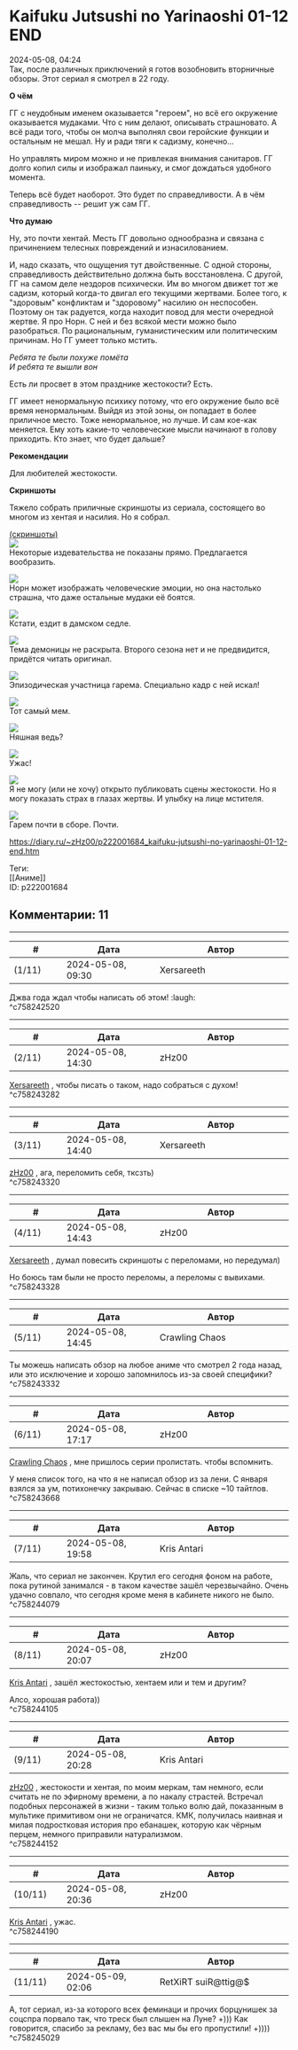 Kaifuku Jutsushi no Yarinaoshi 01-12 END
========================================

  
2024-05-08, 04:24  
 Так, после различных приключений я готов возобновить вторничные обзоры. Этот сериал я смотрел в 22 году.   
   
  **О чём**    
   
 ГГ с неудобным именем оказывается "героем", но всё его окружение оказывается мудаками. Что с ним делают, описывать страшновато. А всё ради того, чтобы он молча выполнял свои геройские функции и остальным не мешал. Ну и ради тяги к садизму, конечно...   
   
 Но управлять миром можно и не привлекая внимания санитаров. ГГ долго копил силы и изображал паиньку, и смог дождаться удобного момента.   
   
 Теперь всё будет наоборот. Это будет по справедливости. А в чём справедливость -- решит уж сам ГГ.   
   
  **Что думаю**    
   
 Ну, это почти хентай. Месть ГГ довольно однообразна и связана с причинением телесных повреждений и изнасилованием.   
   
 И, надо сказать, что ощущения тут двойственные. С одной стороны, справедливость действительно должна быть восстановлена. С другой, ГГ на самом деле нездоров психически. Им во многом движет тот же садизм, который когда-то двигал его текущими жертвами. Более того, к "здоровым" конфликтам и "здоровому" насилию он неспособен. Поэтому он так радуется, когда находит повод для мести очередной жертве. Я про Норн. С ней и без всякой мести можно было разобраться. По рациональным, гуманистическим или политическим причинам. Но ГГ умеет только мстить.   
   
  *Ребята те были похуже помёта   
 И ребята те вышли вон*    
   
 Есть ли просвет в этом празднике жестокости? Есть.   
   
 ГГ имеет ненормальную психику потому, что его окружение было всё время ненормальным. Выйдя из этой зоны, он попадает в более приличное место. Тоже ненормальное, но лучше. И сам кое-как меняется. Ему хоть какие-то человеческие мысли начинают в голову приходить. Кто знает, что будет дальше?   
   
   
  **Рекомендации**    
   
 Для любителей жестокости.   
   
  **Скриншоты**    
   
 Тяжело собрать приличные скриншоты из сериала, состоящего во многом из хентая и насилия. Но я собрал.   
   
  [(скриншоты)](https://zHz00.diary.ru/p222001684.htm?index=1#linkmore222001684m1)       
  [![](https://e.radikal.host/2024/05/08/ReinForce-Kaifuku-Jutsushi-no-Yarinaoshi-03-BDRip-1920x1080-x264-FLAC.mkv_snapshot_06.27.jpg)](https://radikal.host/i/ffxeIE)    
 Некоторые издевательства не показаны прямо. Предлагается вообразить.   
   
  [![](https://e.radikal.host/2024/05/08/ReinForce-Kaifuku-Jutsushi-no-Yarinaoshi-11-BDRip-1920x1080-x264-FLAC.mkv_snapshot_16.30.jpg)](https://radikal.host/i/ffxzAP)    
 Норн может изображать человеческие эмоции, но она настолько страшна, что даже остальные мудаки её боятся.   
   
  [![](https://e.radikal.host/2024/05/08/ReinForce-Kaifuku-Jutsushi-no-Yarinaoshi-09-BDRip-1920x1080-x264-FLAC.mkv_snapshot_21.37.jpg)](https://radikal.host/i/ffxm4A)    
 Кстати, ездит в дамском седле.   
   
  [![](https://e.radikal.host/2024/05/08/ReinForce-Kaifuku-Jutsushi-no-Yarinaoshi-09-BDRip-1920x1080-x264-FLAC.mkv_snapshot_12.43.jpg)](https://radikal.host/i/ffxjj1)    
 Тема демоницы не раскрыта. Второго сезона нет и не предвидится, придётся читать оригинал.   
   
  [![](https://e.radikal.host/2024/05/08/ReinForce-Kaifuku-Jutsushi-no-Yarinaoshi-06-BDRip-1920x1080-x264-FLAC.mkv_snapshot_15.29.jpg)](https://radikal.host/i/ffxad4)    
 Эпизодическая участница гарема. Специально кадр с ней искал!   
   
  [![](https://e.radikal.host/2024/05/08/ReinForce-Kaifuku-Jutsushi-no-Yarinaoshi-06-BDRip-1920x1080-x264-FLAC.mkv_snapshot_09.44.jpg)](https://radikal.host/i/ffx1KT)    
 Тот самый мем.   
   
  [![](https://e.radikal.host/2024/05/08/ReinForce-Kaifuku-Jutsushi-no-Yarinaoshi-04-BDRip-1920x1080-x264-FLAC.mkv_snapshot_11.08.jpg)](https://radikal.host/i/ffxtqm)    
 Няшная ведь?   
   
  [![](https://e.radikal.host/2024/05/08/ReinForce-Kaifuku-Jutsushi-no-Yarinaoshi-01-BDRip-1920x1080-x264-FLAC.mkv_snapshot_04.42.jpg)](https://radikal.host/i/ffxWOg)    
 Ужас!   
   
  [![](https://e.radikal.host/2024/05/08/ReinForce-Kaifuku-Jutsushi-no-Yarinaoshi-02-BDRip-1920x1080-x264-FLAC.mkv_snapshot_13.12.jpg)](https://radikal.host/i/ffxLkC)    
 Я не могу (или не хочу) открыто публиковать сцены жестокости. Но я могу показать страх в глазах жертвы. И улыбку на лице мстителя.   
   
  [![](https://e.radikal.host/2024/05/08/ReinForce-Kaifuku-Jutsushi-no-Yarinaoshi-12-BDRip-1920x1080-x264-FLAC.mkv_snapshot_16.41.jpg)](https://radikal.host/i/ffx3bW)    
 Гарем почти в сборе. Почти.   
      
  
<https://diary.ru/~zHz00/p222001684_kaifuku-jutsushi-no-yarinaoshi-01-12-end.htm>  
  
Теги:  
[[Аниме]]  
ID: p222001684  


Комментарии: 11
---------------

  


---



|         #         |              Дата              |                     Автор                     |           ID           |
| --- | --- | --- | --- |
| (1/11) | 2024-05-08, 09:30 | Xersareeth | c758242520 |

  
 Джва года ждал чтобы написать об этом! :laugh:   
 ^c758242520

---



|         #         |              Дата              |                     Автор                     |           ID           |
| --- | --- | --- | --- |
| (2/11) | 2024-05-08, 14:30 | zHz00 | c758243282 |

  
  [Xersareeth](https://BurrowDeclassified.diary.ru "One more fang")  , чтобы писать о таком, надо собраться с духом!   
 ^c758243282

---



|         #         |              Дата              |                     Автор                     |           ID           |
| --- | --- | --- | --- |
| (3/11) | 2024-05-08, 14:40 | Xersareeth | c758243320 |

  
  [zHz00](https://zHz00.diary.ru "Untitled")  , ага,  переломить  себя, тксзть)   
 ^c758243320

---



|         #         |              Дата              |                     Автор                     |           ID           |
| --- | --- | --- | --- |
| (4/11) | 2024-05-08, 14:43 | zHz00 | c758243328 |

  
  [Xersareeth](https://BurrowDeclassified.diary.ru "One more fang")  , думал повесить скриншоты с переломами, но передумал)   
   
 Но боюсь там были не просто переломы, а переломы с вывихами.   
 ^c758243328

---



|         #         |              Дата              |                     Автор                     |           ID           |
| --- | --- | --- | --- |
| (5/11) | 2024-05-08, 14:45 | Crawling Chaos | c758243332 |

  
 Ты можешь написать обзор на любое аниме что смотрел 2 года назад, или это исключение и хорошо запомнилось из-за своей специфики?   
 ^c758243332

---



|         #         |              Дата              |                     Автор                     |           ID           |
| --- | --- | --- | --- |
| (6/11) | 2024-05-08, 17:17 | zHz00 | c758243668 |

  
  [Crawling Chaos](https://degozaru.diary.ru "Фундаментальная ошибка атрибуции")  , мне пришлось серии пролистать. чтобы вспомнить.   
   
 У меня список того, на что я не написал обзор из за лени. С января взялся за ум, потихонечку закрываю. Сейчас в списке ~10 тайтлов.   
 ^c758243668

---



|         #         |              Дата              |                     Автор                     |           ID           |
| --- | --- | --- | --- |
| (7/11) | 2024-05-08, 19:58 | Kris Antari | c758244079 |

  
 Жаль, что сериал не закончен. Крутил его сегодня фоном на работе, пока рутиной занимался - в таком качестве зашёл черезвычайно. Очень удачно совпало, что сегодня кроме меня в кабинете никого не было.   
 ^c758244079

---



|         #         |              Дата              |                     Автор                     |           ID           |
| --- | --- | --- | --- |
| (8/11) | 2024-05-08, 20:07 | zHz00 | c758244105 |

  
  [Kris Antari](https://Kris-Antari.diary.ru "Animus Vox")  , зашёл жестокостью, хентаем или и тем и другим?   
   
 Алсо, хорошая работа))   
 ^c758244105

---



|         #         |              Дата              |                     Автор                     |           ID           |
| --- | --- | --- | --- |
| (9/11) | 2024-05-08, 20:28 | Kris Antari | c758244152 |

  
  [zHz00](https://zHz00.diary.ru "Untitled")  , жестокости и хентая, по моим меркам, там немного, если считать не по эфирному времени, а по накалу страстей. Встречал подобных персонажей в жизни - таким только волю дай, показанным в мультике примитивом они не ограничатся. КМК, получилась наивная и милая подростковая история про ебанашек, которую как чёрным перцем, немного приправили натурализмом.   
 ^c758244152

---



|         #         |              Дата              |                     Автор                     |           ID           |
| --- | --- | --- | --- |
| (10/11) | 2024-05-08, 20:36 | zHz00 | c758244190 |

  
  [Kris Antari](https://Kris-Antari.diary.ru "Animus Vox")  , ужас.   
 ^c758244190

---



|         #         |              Дата              |                     Автор                     |           ID           |
| --- | --- | --- | --- |
| (11/11) | 2024-05-09, 02:06 | RetXiRT suiR@ttig@$ | c758245029 |

  
 А, тот сериал, из-за которого всех феминаци и прочих борцунишек за соцспра порвало так, что треск был слышен на Луне? +))) Как говорится, спасибо за рекламу, без вас мы бы его пропустили! +))))   
 ^c758245029